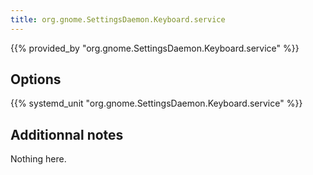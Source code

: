 ```yaml
---
title: org.gnome.SettingsDaemon.Keyboard.service
---
```


{{% provided_by "org.gnome.SettingsDaemon.Keyboard.service" %}}

## Options

{{% systemd_unit "org.gnome.SettingsDaemon.Keyboard.service" %}}

## Additionnal notes

Nothing here.